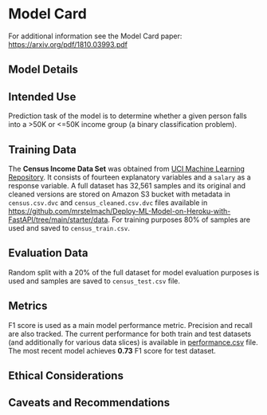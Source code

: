 # Model Card

For additional information see the Model Card paper: https://arxiv.org/pdf/1810.03993.pdf

## Model Details

## Intended Use

Prediction task of the model is to determine whether a given person falls into a >50K or <=50K income group (a binary classification problem).

## Training Data

The **Census Income Data Set** was obtained from [UCI Machine Learning Repository](https://archive.ics.uci.edu/ml/datasets/census+income). It consists of fourteen explanatory variables and a `salary` as a response variable. A full dataset has 32,561 samples and its original and cleaned versions are stored on Amazon S3 bucket with metadata in `census.csv.dvc` and `census_cleaned.csv.dvc` files available in https://github.com/mrstelmach/Deploy-ML-Model-on-Heroku-with-FastAPI/tree/main/starter/data. For training purposes 80% of samples are used and saved to `census_train.csv`.

## Evaluation Data

Random split with a 20% of the full dataset for model evaluation purposes is used and samples are saved to `census_test.csv` file.

## Metrics

F1 score is used as a main model performance metric. Precision and recall are also tracked. The current performance for both train and test datasets (and additionally for various data slices) is available in [performance.csv](https://github.com/mrstelmach/Deploy-ML-Model-on-Heroku-with-FastAPI/blob/main/starter/data/performance.csv) file. The most recent model achieves **0.73** F1 score for test dataset.

## Ethical Considerations

## Caveats and Recommendations
